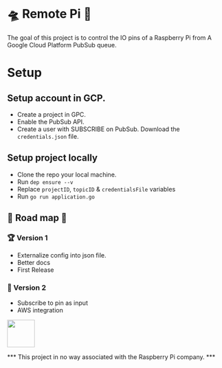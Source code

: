 🛸 Remote Pi 🥧
===========

The goal of this project is to control the IO pins of a Raspberry Pi from A Google Cloud Platform PubSub queue.


# Setup

## Setup account in GCP.
- Create a project in GPC.
- Enable the PubSub API.
- Create a user with SUBSCRIBE on PubSub. Download the `credentials.json` file.

## Setup project locally

- Clone the repo your local machine.
- Run `dep ensure --v`
- Replace `projectID`, `topicID` & `credentialsFile` variables
- Run `go run application.go`


## 🌈 Road map 🦄

### 🏆 Version 1
- Externalize config into json file.
- Better docs
- First Release

### 🚀 Version 2
- Subscribe to pin as input
- AWS integration

<img width="64" src="https://www.raspberrypi.org/app/uploads/2018/03/RPi-Logo-Reg-SCREEN.png" />

*** This project in no way associated with the Raspberry Pi company. ***